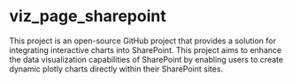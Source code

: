 # viz_page_sharepoint
This project is an open-source GitHub project that provides a solution for integrating interactive charts into SharePoint. This project aims to enhance the data visualization capabilities of SharePoint by enabling users to create dynamic plotly charts directly within their SharePoint sites.
